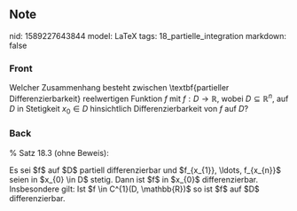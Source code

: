 ## Note
nid: 1589227643844
model: LaTeX
tags: 18_partielle_integration
markdown: false

### Front
Welcher Zusammenhang besteht zwischen \textbf{partieller Differenzierbarkeit} reelwertigen Funktion $f$ mit $f: D \rightarrow \mathbb{R}$, wobei $D \subseteq \mathbb{R}^{n}$, auf $D$ in Stetigkeit $x_0 \in D$ hinsichtlich Differenzierbarkeit von $f$ auf $D$?

### Back
% Satz 18.3 (ohne Beweis):
<div>
  Es sei $f$ auf $D$ partiell differenzierbar und $f_{x_{1}},
  \ldots, f_{x_{n}}$ seien in $x_{0} \in D$ stetig. Dann ist $f$ in
  $x_{0}$ differenzierbar. Insbesondere gilt: Ist $f \in C^{1}(D,
  \mathbb{R})$ so ist $f$ auf $D$ differenzierbar.
</div>
